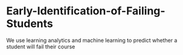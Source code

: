 # Early-Identification-of-Failing-Students
We use learning analytics and machine learning to predict whether a student will fail their course

